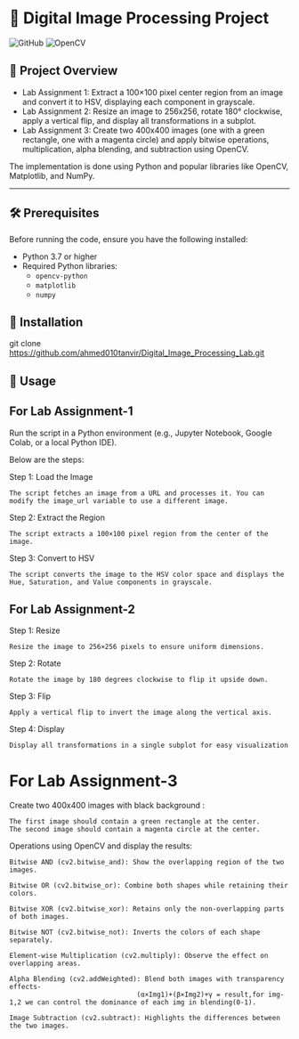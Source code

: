 # 🌅 Digital Image Processing Project

![GitHub](https://img.shields.io/badge/Python-3.7%2B-blue) ![OpenCV](https://img.shields.io/badge/OpenCV-4.x-green)

## 📖 Project Overview

- Lab Assignment 1: Extract a 100×100 pixel center region from an image and convert it to HSV, displaying each component in grayscale.
- Lab Assignment 2: Resize an image to 256x256, rotate 180° clockwise, apply a vertical flip, and display all transformations in a subplot.
- Lab Assignment 3: Create two 400x400 images (one with a green rectangle, one with a magenta circle) and apply bitwise operations, multiplication, alpha blending, and subtraction using OpenCV.


The implementation is done using Python and popular libraries like OpenCV, Matplotlib, and NumPy.

---

## 🛠️ Prerequisites

Before running the code, ensure you have the following installed:
- Python 3.7 or higher
- Required Python libraries:
  - `opencv-python`
  - `matplotlib`
  - `numpy`

## 🚀 Installation
git clone https://github.com/ahmed010tanvir/Digital_Image_Processing_Lab.git

## 🎯 Usage 
**For Lab Assignment-1** 
---
Run the script in a Python environment (e.g., Jupyter Notebook, Google Colab, or a local Python IDE).

Below are the steps: 

 Step 1: Load the Image 

    The script fetches an image from a URL and processes it. You can modify the image_url variable to use a different image.

 Step 2: Extract the Region
  
    The script extracts a 100×100 pixel region from the center of the image.

 Step 3: Convert to HSV
  
    The script converts the image to the HSV color space and displays the Hue, Saturation, and Value components in grayscale.
  
**For Lab Assignment-2** 
---
 Step 1: Resize

    Resize the image to 256×256 pixels to ensure uniform dimensions.

 Step 2: Rotate

    Rotate the image by 180 degrees clockwise to flip it upside down.

 Step 3: Flip

    Apply a vertical flip to invert the image along the vertical axis.

 Step 4: Display

    Display all transformations in a single subplot for easy visualization

**For Lab Assignment-3** 
===
Create two 400x400 images with black background :

    The first image should contain a green rectangle at the center.
    The second image should contain a magenta circle at the center.

Operations using OpenCV and display the results:


    Bitwise AND (cv2.bitwise_and): Show the overlapping region of the two images.

    Bitwise OR (cv2.bitwise_or): Combine both shapes while retaining their colors.

    Bitwise XOR (cv2.bitwise_xor): Retains only the non-overlapping parts of both images.

    Bitwise NOT (cv2.bitwise_not): Inverts the colors of each shape separately.

    Element-wise Multiplication (cv2.multiply): Observe the effect on overlapping areas.

    Alpha Blending (cv2.addWeighted): Blend both images with transparency effects-
                                    (α×Img1)+(β×Img2)+γ = result,for img-1,2 we can control the dominance of each img in blending(0-1).

    Image Subtraction (cv2.subtract): Highlights the differences between the two images.
  
